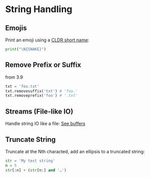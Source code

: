 # String Handling

## Emojis

Print an emoji using a [CLDR short name](https://unicode.org/emoji/charts-12.1/full-emoji-list.html):

```python
print("\N{SNAKE}")
```

## Remove Prefix or Suffix

from 3.9

```python
txt = 'foo.txt'
txt.removesuffix('txt') # 'foo.'
txt.removeprefix('foo') # '.txt'
```

## Streams (File-like IO)

Handle string IO like a file:
[See buffers](buffers.md)

## Truncate String

Truncate at the Nth characted, add an ellipsis to a truncated string:

```python
str = 'My test string'
n = 5
str[:n] + (str[n:] and '…')
```
